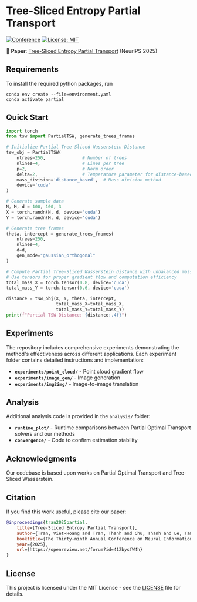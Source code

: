 # Tree-Sliced Entropy Partial Transport

[![Conference](https://img.shields.io/badge/NeurIPS-2025-blue)](https://neurips.cc/Conferences/2025)
[![License: MIT](https://img.shields.io/badge/License-MIT-yellow.svg)](https://opensource.org/licenses/MIT)

📄 **Paper**: [Tree-Sliced Entropy Partial Transport](https://openreview.net/forum?id=41ZbysfW4h) (NeurIPS 2025)

## Requirements
To install the required python packages, run
```
conda env create --file=environment.yaml
conda activate partial
```

## Quick Start

```python
import torch
from tsw import PartialTSW, generate_trees_frames

# Initialize Partial Tree-Sliced Wasserstein Distance
tsw_obj = PartialTSW(
    ntrees=250,              # Number of trees
    nlines=4,                # Lines per tree
    p=2,                     # Norm order
    delta=2,                 # Temperature parameter for distance-based mass division
    mass_division='distance_based',  # Mass division method
    device='cuda'
)

# Generate sample data
N, M, d = 100, 100, 3
X = torch.randn(N, d, device='cuda')
Y = torch.randn(M, d, device='cuda')

# Generate tree frames
theta, intercept = generate_trees_frames(
    ntrees=250, 
    nlines=4, 
    d=d, 
    gen_mode="gaussian_orthogonal"
)

# Compute Partial Tree-Sliced Wasserstein Distance with unbalanced masses
# Use tensors for proper gradient flow and computation efficiency
total_mass_X = torch.tensor(0.8, device='cuda')
total_mass_Y = torch.tensor(0.6, device='cuda')

distance = tsw_obj(X, Y, theta, intercept, 
                   total_mass_X=total_mass_X, 
                   total_mass_Y=total_mass_Y)
print(f"Partial TSW Distance: {distance:.4f}")
```

## Experiments

The repository includes comprehensive experiments demonstrating the method's effectiveness across different applications. Each experiment folder contains detailed instructions and implementation:

* **`experiments/point_cloud/`** - Point cloud gradient flow
* **`experiments/image_gen/`** - Image generation
* **`experiments/img2img/`** - Image-to-image translation

## Analysis

Additional analysis code is provided in the `analysis/` folder:

* **`runtime_plot/`** - Runtime comparisons between Partial Optimal Transport solvers and our methods
* **`convergence/`** - Code to confirm estimation stability

## Acknowledgments

Our codebase is based upon works on Partial Optimal Transport and Tree-Sliced Wasserstein. 

## Citation

If you find this work useful, please cite our paper:

```bibtex
@inproceedings{tran2025partial,
    title={Tree-Sliced Entropy Partial Transport},
    author={Tran, Viet-Hoang and Tran, Thanh and Chu, Thanh and Le, Tam and Nguyen, Tan M.},
    booktitle={The Thirty-ninth Annual Conference on Neural Information Processing Systems},
    year={2025},
    url={https://openreview.net/forum?id=41ZbysfW4h}
}
```

## License

This project is licensed under the MIT License - see the [LICENSE](LICENSE) file for details.